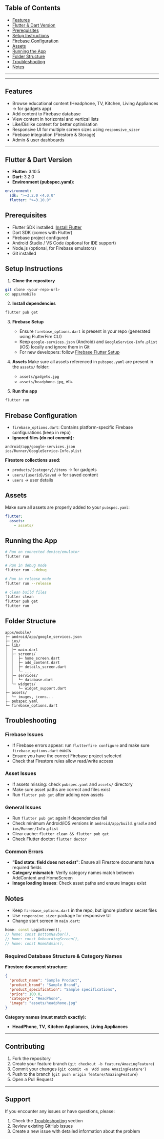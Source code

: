 

## Table of Contents
- [Features](#features)
- [Flutter & Dart Version](#flutter--dart-version)
- [Prerequisites](#prerequisites)
- [Setup Instructions](#setup-instructions)
- [Firebase Configuration](#firebase-configuration)
- [Assets](#assets)
- [Running the App](#running-the-app)
- [Folder Structure](#folder-structure)
- [Troubleshooting](#troubleshooting)
- [Notes](#notes)

---


---

## Features

- Browse educational content (Headphone, TV, Kitchen, Living Appliances → for gadgets app)
- Add content to Firebase database
- View content in horizontal and vertical lists
- Like/Dislike content for better optimisation
- Responsive UI for multiple screen sizes using `responsive_sizer`
- Firebase integration (Firestore & Storage)
- Admin & user dashboards

---

## Flutter & Dart Version

- **Flutter:** 3.10.5  
- **Dart:** 3.2.0  
- **Environment (pubspec.yaml):**
```yaml
environment:
  sdk: ">=3.2.0 <4.0.0"
  flutter: ">=3.10.0"
```

## Prerequisites

- Flutter SDK installed: [Install Flutter](https://docs.flutter.dev/get-started/install)
- Dart SDK (comes with Flutter)
- Firebase project configured
- Android Studio / VS Code (optional for IDE support)
- Node.js (optional, for Firebase emulators)
- Git installed

## Setup Instructions

1. **Clone the repository**
```bash
git clone <your-repo-url>
cd apps/mobile
```

2. **Install dependencies**
```bash
flutter pub get
```

3. **Firebase Setup**
   - Ensure `firebase_options.dart` is present in your repo (generated using FlutterFire CLI)
   - Keep `google-services.json` (Android) and `GoogleService-Info.plist` (iOS) locally and ignore them in Git
   - For new developers: follow [Firebase Flutter Setup](https://firebase.google.com/docs/flutter/setup)

4. **Assets**
   Make sure all assets referenced in `pubspec.yaml` are present in the `assets/` folder:
   - `assets/gadgets.jpg`
   - `assets/headphone.jpg`, etc.

5. **Run the app**
```bash
flutter run
```

## Firebase Configuration

- `firebase_options.dart`: Contains platform-specific Firebase configurations (keep in repo)
- **Ignored files (do not commit):**
```gitignore
android/app/google-services.json
ios/Runner/GoogleService-Info.plist
```

**Firestore collections used:**
- `products/{category}/items` → for gadgets 
- `users/{userId}/Saved` → for saved content
- `users` → user details

## Assets

Make sure all assets are properly added to your `pubspec.yaml`:

```yaml
flutter:
  assets:
    - assets/
```

## Running the App

```bash
# Run on connected device/emulator
flutter run

# Run in debug mode
flutter run --debug

# Run in release mode
flutter run --release

# Clean build files
flutter clean
flutter pub get
flutter run
```

## Folder Structure

```
apps/mobile/
├─ android/app/google_services.json
├─ ios/
├─ lib/
│  ├─ main.dart
│  ├─ screens/
│  │  ├─ home_screen.dart
│  │  ├─ add_content.dart
│  │  ├─ details_screen.dart
│  │  └─ ...
│  ├─ services/
│  │  └─ database.dart
│  └─ widgets/
│     └─ widget_support.dart
├─ assets/
│  └─ images, icons...
├─ pubspec.yaml
└─ firebase_options.dart
```

## Troubleshooting

### Firebase Issues
- If Firebase errors appear: run `flutterfire configure` and make sure `firebase_options.dart` exists
- Ensure you have the correct Firebase project selected
- Check that Firestore rules allow read/write access

### Asset Issues
- If assets missing: check `pubspec.yaml` and `assets/` directory
- Make sure asset paths are correct and files exist
- Run `flutter pub get` after adding new assets

### General Issues
- Run `flutter pub get` again if dependencies fail
- Check minimum Android/iOS versions in `android/app/build.gradle` and `ios/Runner/Info.plist`
- Clear cache: `flutter clean && flutter pub get`
- Check Flutter doctor: `flutter doctor`

### Common Errors
- **"Bad state: field does not exist"**: Ensure all Firestore documents have required fields
- **Category mismatch**: Verify category names match between AddContent and HomeScreen
- **Image loading issues**: Check asset paths and ensure images exist

## Notes

- Keep `firebase_options.dart` in the repo, but ignore platform secret files
- Use `responsive_sizer` package for responsive UI
- Change start screen in `main.dart`:

```dart
home: const LoginScreen(),
// home: const BottomNavbar(),
// home: const OnboardingScreen(), 
// home: const HomeAdmin(),
```

### Required Database Structure & Category Names

**Firestore document structure:**
```json
{
  "product_name": "Sample Product",
  "product_brand": "Sample Brand", 
  "product_specification": "Sample specifications",
  "price": 100.0,
  "category": "HeadPhone",
  "image": "assets/headphone.jpg"
}
```

**Category names (must match exactly):**
- **HeadPhone**, **TV**, **Kitchen Appliances**, **Living Appliances**

---

## Contributing

1. Fork the repository
2. Create your feature branch (`git checkout -b feature/AmazingFeature`)
3. Commit your changes (`git commit -m 'Add some AmazingFeature'`)
4. Push to the branch (`git push origin feature/AmazingFeature`)
5. Open a Pull Request


---

## Support

If you encounter any issues or have questions, please:
1. Check the [Troubleshooting](#troubleshooting) section
2. Review existing GitHub issues
3. Create a new issue with detailed information about the problem